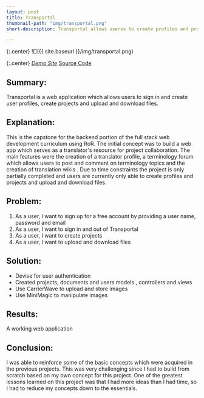 ```yaml
---
layout: post
title: Transportal
thumbnail-path: "img/transportal.png"
short-description: Transportal allows useres to create profiles and projects.

---
```


{:.center}
![]({{ site.baseurl }}/img/transportal.png)

{:.center}
<a class="button" href="https://transportal.herokuapp.com/" target="_blank"><i class="fa fa-cloud"> Demo Site</i></a> <a class="button" href="https://github.com/vrcooper/Transportal" target="_blank"><i class="fa fa-fw fa-github"></i> Source Code</a>

## Summary:
Transportal  is a web application which allows users to sign in and create user profiles, create projects and upload and download files.

## Explanation:
This is the capstone for the backend portion of the full stack web development curriculum using RoR. The initial concept was to build a web app which serves as a translator's resource for project collaboration.  The main features were the creation of a translator profile, a terminology forum which allows users to post and comment on terminology topics and the creation of translation wikis . Due to time constraints the project is only partially completed and users are currently only able to create profiles and projects and upload and download files.

## Problem:
1. As a user, I want to sign up for a free account by providing a user name, password and email
2. As a user, I want to sign in and out of Transportal
3. As a user, I want to create projects
4. As a user, I want to upload and download files

## Solution:
* Devise for user authentication
* Created projects, documents and users  models , controllers and views
* Use CarrierWave to upload and store images
* Use MiniMagic to manipulate images

## Results:
A working web application

## Conclusion:
I was able to reinforce some of the basic concepts which were acquired in the previous projects. This was very challenging since I had to build from scratch based on my own concept for this project. One of the greatest lessons learned on this project was that I had more ideas than I had time, so I had to reduce my concepts down to the essentials. 